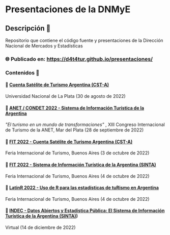 
# Presentaciones de la DNMyE

<!-- badges: start -->
<!-- badges: end -->


## Descripción 💬

Repositorio que contiene el código fuente y presentaciones de la Dirección Nacional de Mercados y Estadísticas


### 🌐 Publicado en: https://d4t4tur.github.io/presentaciones/

### Contenidos 🧪

#### 📌 [Cuenta Satélite de Turismo Argentina (CST-A) ](https://d4t4tur.github.io/presentaciones/unlp30agosto2022.html)

Universidad Nacional de La Plata (30 de agosto de 2022)


#### 📌 [ANET / CONDET 2022 - Sistema de Información Turística de la Argentina](https://d4t4tur.github.io/presentaciones/mdq29Sept2022.html)

_"El turismo en un mundo de transformaciones"_ , XIII Congreso Internacional de Turismo de la ANET, Mar del Plata (28 de septiembre de 2022)


#### 📌 [FIT 2022 - Cuenta Satélite de Turismo Argentina (CST-A) ](https://d4t4tur.github.io/presentaciones/fit_CST.html)

Feria Internacional de Turismo, Buenos Aires (3 de octubre de 2022)

#### 📌 [FIT 2022 - Sistema de Información Turística de la Argentina (SINTA)](https://d4t4tur.github.io/presentaciones/SINTA_FIT2022.html)

Feria Internacional de Turismo, Buenos Aires (4 de octubre de 2022)

#### 📌 [LatinR 2022 - Uso de R para las estadísticas de tuRismo en Argentina](https://d4t4tur.github.io/presentaciones/latinr2022.html)

Feria Internacional de Turismo, Buenos Aires (4 de octubre de 2022)

#### 📌 [INDEC - Datos Abiertos y Estadística Pública: El Sistema de Información Turística de la Argentina (SINTA)](https://d4t4tur.github.io/presentaciones/datos_abiertos_indec.html#1))

Virtual (14 de diciembre de 2022)



